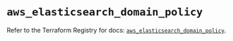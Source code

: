 # `aws_elasticsearch_domain_policy`

Refer to the Terraform Registry for docs: [`aws_elasticsearch_domain_policy`](https://registry.terraform.io/providers/hashicorp/aws/6.3.0/docs/resources/elasticsearch_domain_policy).
